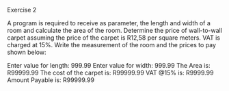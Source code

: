 Exercise 2

A program is required to receive as parameter, the length and width of a room and calculate the area of the room. Determine the price of wall-to-wall carpet assuming the price of the carpet is R12,58 per square meters. VAT is charged at 15%. Write the measurement of the room and the prices to pay shown below:

Enter value for length: 999.99
Enter value for width: 999.99
The Area is: R99999.99
The cost of the carpet is: R99999.99
VAT @15% is: R9999.99
Amount Payable is: R99999.99

